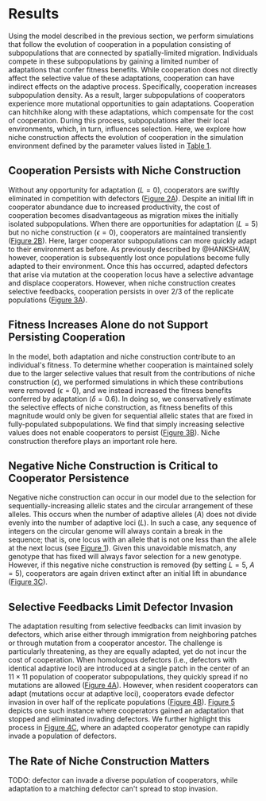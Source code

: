 
# Results

Using the model described in the previous section, we perform simulations that follow the evolution of cooperation in a population consisting of subpopulations that are connected by spatially-limited migration.
Individuals compete in these subpopulations by gaining a limited number of adaptations that confer fitness benefits.
While cooperation does not directly affect the selective value of these adaptations, cooperation can have indirect effects on the adaptive process.
Specifically, cooperation increases subpopulation density. As a result, larger subpopulations of cooperators experience more mutational opportunities to gain adaptations. 
Cooperation can hitchhike along with these adaptations, which compensate for the cost of cooperation.
During this process, subpopulations alter their local environments, which, in turn, influences selection.
Here, we explore how niche construction affects the evolution of cooperation in the simulation environment defined by the parameter values listed in [Table 1](#tables).


## Cooperation Persists with Niche Construction

Without any opportunity for adaptation ($L=0$), cooperators are swiftly eliminated in competition with defectors ([Figure 2A](#fig2)).
Despite an initial lift in cooperator abundance due to increased productivity, the cost of cooperation becomes disadvantageous as migration mixes the initially isolated subpopulations.
When there are opportunities for adaptation ($L=5$) but no niche construction ($\epsilon=0$), cooperators are maintained transiently ([Figure 2B](#fig2)).
Here, larger cooperator subpopulations can more quickly adapt to their environment as before.
As previously described by @HANKSHAW, however, cooperation is subsequently lost once populations become fully adapted to their environment.
Once this has occurred, adapted defectors that arise via mutation at the cooperation locus have a selective advantage and displace cooperators.
However, when niche construction creates selective feedbacks, cooperation persists in over 2/3 of the replicate populations ([Figure 3A](#fig3)).


## Fitness Increases Alone do not Support Persisting Cooperation

In the model, both adaptation and niche construction contribute to an individual's fitness.
To determine whether cooperation is maintained solely due to the larger selective values that result from the contributions of niche construction ($\epsilon$), we performed simulations in which these contributions were removed ($\epsilon=0$), and we instead increased the fitness benefits conferred by adaptation ($\delta=0.6)$.
In doing so, we conservatively estimate the selective effects of niche construction, as fitness benefits of this magnitude would only be given for sequential allelic states that are fixed in fully-populated subpopulations. We find that simply increasing selective values does not enable cooperators to persist ([Figure 3B](#fig3)).
Niche construction therefore plays an important role here.


## Negative Niche Construction is Critical to Cooperator Persistence

Negative niche construction can occur in our model due to the selection for sequentially-increasing allelic states and the circular arrangement of these alleles.
This occurs when the number of adaptive alleles ($A$) does not divide evenly into the number of adaptive loci ($L$).
In such a case, any sequence of integers on the circular genome will always contain a break in the sequence; that is, one locus with an allele that is not one less than the allele at the next locus (see [Figure 1](#fig1)).
Given this unavoidable mismatch, any genotype that has fixed will always favor selection for a new genotype.
However, if this negative niche construction is removed (by setting $L=5$, $A=5$), cooperators are again driven extinct after an initial lift in abundance ([Figure 3C](#fig3)).


## Selective Feedbacks Limit Defector Invasion

The adaptation resulting from selective feedbacks can limit invasion by defectors, which arise either through immigration from neighboring patches or through mutation from a cooperator ancestor.
The challenge is particularly threatening, as they are equally adapted, yet do not incur the cost of cooperation.
When homologous defectors (i.e., defectors with identical adaptive loci) are introduced at a single patch in the center of an $11 \times 11$ population of cooperator subpopulations, they quickly spread if no mutations are allowed ([Figure 4A](#fig4)).
However, when resident cooperators can adapt (mutations occur at adaptive loci), cooperators evade defector invasion in over half of the replicate populations ([Figure 4B](#fig4)).
[Figure 5](#fig5) depicts one such instance where cooperators gained an adaptation that stopped and eliminated invading defectors.
We further highlight this process in [Figure 4C](#fig4), where an adapted cooperator genotype can rapidly invade a population of defectors.


## The Rate of Niche Construction Matters

TODO: defector can invade a diverse population of cooperators, while adaptation to a matching defector can't spread to stop invasion.

